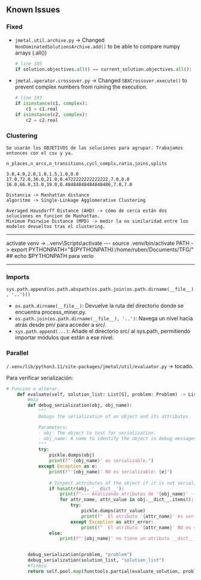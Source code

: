 ## Known Issues 

### Fixed

- `jmetal.util.archive.py` -> Changed `NonDominatedSolutionsArchive.add()` to be able to compare numpy arrays (.all())

    ```python
    # line 105
    if solution.objectives.all() == current_solution.objectives.all():
    ```

- `jmetal.operator.crossover.py` -> Changed `SBXCrossover.execute()` to prevent complex numbers from ruining the execution.

    ```python
    # line 193
    if isinstance(c1, complex):
        c1 = c1.real
    if isinstance(c2, complex):
        c2 = c2.real
    ```

### Clustering

    Se usarán los OBJETIVOS de las soluciones para agrupar. Trabajamos entonces con el csv y ya.

    n_places,n_arcs,n_transitions,cycl_complx,ratio,joins,splits
    
    3.0,4.0,2.0,1.0,1.5,1.0,0.0
    17.0,72.0,36.0,21.0,0.4722222222222222,7.0,8.0
    16.0,66.0,33.0,19.0,0.48484848484848486,7.0,7.0

    Distancia -> Manhattan distance
    algoritmo -> Single-Linkage Agglomerative Clustering

    Averaged Hausdorff Distance (AHD) -> cómo de cerca están dos soluciones en funcion de Manhattan.
    Minimum Pairwise Distance (MPD) -> medir la no similaridad entre los modelos devueltos tras el clustering.

--- 

activate venv -> .\.venv\Scripts\activate --- source .venv/bin/activate
PATH -> export PYTHONPATH="${PYTHONPATH}:/home/ruben/Documents/TFG/" ## echo $PYTHONPATH para verlo

---
### Imports

`sys.path.append(os.path.abspath(os.path.join(os.path.dirname(__file__), '..')))`

- `os.path.dirname(__file__)`: Devuelve la ruta del directorio donde se encuentra process_miner.py.
- `os.path.join(os.path.dirname(__file__), '..')`: Navega un nivel hacia atrás desde pm/ para acceder a src/.
- `sys.path.append(...)`: Añade el directorio src/ al sys.path, permitiendo importar módulos que están a ese nivel.

### Parallel

`/.venv/lib/python3.11/site-packages/jmetal/util/evaluator.py` -> tocado.

Para verificar serialización:
```python
# Función a alterar.
    def evaluate(self, solution_list: List[S], problem: Problem) -> List[S]:
        #mio
        def debug_serialization(obj, obj_name):
            """
            Debugs the serialization of an object and its attributes.

            Parameters:
            - obj: The object to test for serialization.
            - obj_name: A name to identify the object in debug messages.
            """
            try:
                pickle.dumps(obj)
                print(f"'{obj_name}' es serializable.")
            except Exception as e:
                print(f"'{obj_name}' NO es serializable: {e}")
                
                # Inspect attributes of the object if it is not serializable
                if hasattr(obj, '__dict__'):
                    print(f"--- Analizando atributos de '{obj_name}' ---")
                    for attr_name, attr_value in obj.__dict__.items():
                        try:
                            pickle.dumps(attr_value)
                            print(f"  El atributo '{attr_name}' es serializable.")
                        except Exception as attr_error:
                            print(f"  El atributo '{attr_name}' NO es serializable: {attr_error}")
                else:
                    print(f"'{obj_name}' no tiene un atributo __dict__ para inspeccionar.")


        debug_serialization(problem, "problem")
        debug_serialization(solution_list, "solution_list")
        #finmio
        return self.pool.map(functools.partial(evaluate_solution, problem=problem), solution_list)
```